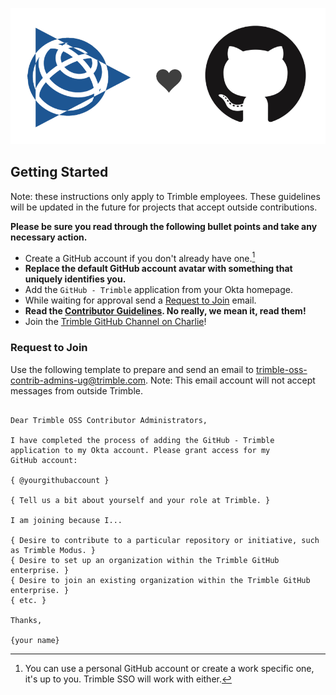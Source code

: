 ![Trimble <3 GitHub](/assets/img/trimble-heart-github.png)

## Getting Started

Note: these instructions only apply to Trimble employees. These guidelines will be updated in the future for projects that accept outside contributions.

**Please be sure you read through the following bullet points and take any necessary action.**

- Create a GitHub account if you don't already have one.[^1]
- **Replace the default GitHub account avatar with something that uniquely identifies you.**
- Add the `GitHub - Trimble` application from your Okta homepage.
- While waiting for approval send a [Request to Join](#request-to-join) email.
- **Read the [Contributor Guidelines](/guidelines/index.md). No really, we mean it, read them!**
- Join the [Trimble GitHub Channel on Charlie](https://app.happeo.com/channels/204800003/TrimbleGithub)!

### Request to Join

Use the following template to prepare and send an email to [trimble-oss-contrib-admins-ug@trimble.com](mailto:trimble-oss-contrib-admins-ug@trimble.com). Note: This email account will not accept messages from outside Trimble.

```text

Dear Trimble OSS Contributor Administrators,

I have completed the process of adding the GitHub - Trimble
application to my Okta account. Please grant access for my
GitHub account:

{ @yourgithubaccount }

{ Tell us a bit about yourself and your role at Trimble. }

I am joining because I...

{ Desire to contribute to a particular repository or initiative, such as Trimble Modus. }
{ Desire to set up an organization within the Trimble GitHub enterprise. }
{ Desire to join an existing organization within the Trimble GitHub enterprise. }
{ etc. }

Thanks,

{your name}

```

[^1]: You can use a personal GitHub account or create a work specific one, it's up to you. Trimble SSO will work with either.
